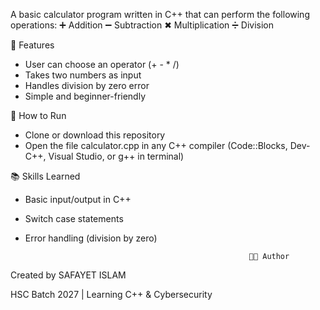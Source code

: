 A basic calculator program written in C++ that can perform the following operations:
➕ Addition
➖ Subtraction
✖ Multiplication
➗ Division

📌 Features

* User can choose an operator (+ - * /)
* Takes two numbers as input
* Handles division by zero error
* Simple and beginner-friendly
  
🚀 How to Run

* Clone or download this repository
* Open the file calculator.cpp in any C++ compiler (Code::Blocks, Dev-C++, Visual Studio, or g++ in terminal)

📚 Skills Learned

* Basic input/output in C++
* Switch case statements
* Error handling (division by zero)

                                                        👨‍💻 Author

Created by SAFAYET ISLAM

HSC Batch 2027 | Learning C++ & Cybersecurity

